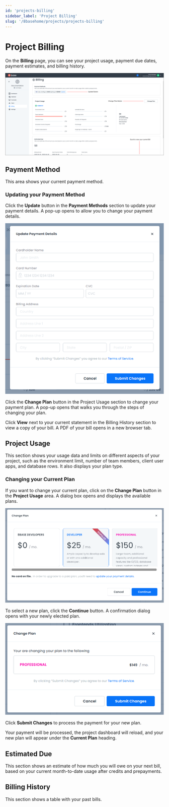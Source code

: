 ```yaml
---
id: 'projects-billing'
sidebar_label: 'Project Billing'
slug: '/8basehome/projects/projects-billing'
---
```

# Project Billing

On the **Billing** page, you can see your project usage, payment due dates, payment estimates, and billing history. 

![Billing](./_images/projects-project-ui-walkthrough-billing.png)

## Payment Method

This area shows your current payment method. 

### Updating your Payment Method

Click the **Update** button in the **Payment Methods** section to update your payment details. A pop-up opens to allow you to change your payment details.

![Payment Details](./_images/projects-project-ui-walkthrough-billing-payment-details.png)

Click the **Change Plan** button in the Project Usage section to change your payment plan. A pop-up opens that walks you through the steps of changing your plan.

Click **View** next to your current statement in the Billing History section to view a copy of your bill. A PDF of your bill opens in a new browser tab.

## Project Usage

This section shows your usage data and limits on different aspects of your project, such as the environment limit, number of team members, client user apps, and database rows. It also displays your plan type. 

### Changing your Current Plan
If you want to change your current plan, click on the **Change Plan** button in the **Project Usage** area. A dialog box opens and displays the available plans.

![Current Plan](./_images/projects-project-ui-walkthrough-plan.png)

To select a new plan, click the **Continue** button. A confirmation dialog opens with your newly elected plan. 

![New Plan](./_images/projects-project-ui-walkthrough-plan-change.png)

Click **Submit Changes** to process the payment for your new plan.

Your payment will be processed, the project dashboard will reload, and your new plan will appear under the **Current Plan** heading.

## Estimated Due

This section shows an estimate of how much you will owe on your next bill, based on your current month-to-date usage after credits and prepayments.

## Billing History
This section shows a table with your past bills.